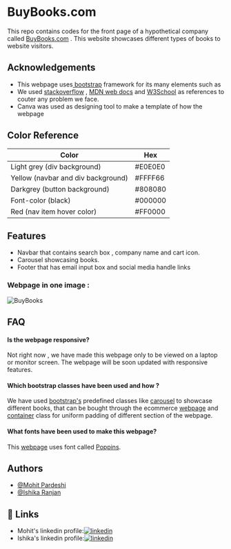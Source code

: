 
# BuyBooks.com

This repo contains codes for the front page of 
a hypothetical company called [BuyBooks.com](https://themohit2003.github.io/Books-Ecommerce/) .
This website showcases different types of books to website
visitors. 


## Acknowledgements

 - This webpage uses[ bootstrap](https://getbootstrap.com/) framework for its many 
    elements such as 
 - We used [stackoverflow](https://stackoverflow.com/) , [MDN web docs](https://developer.mozilla.org/en-US/) and
     [W3School](https://www.w3schools.com/) as references to couter 
     any problem we face.
- Canva was used as designing tool to make a template of how the webpage 
     
## Color Reference

| Color             | Hex                                                                |
| ----------------- | ------------------------------------------------------------------ |
| Light grey (div background) |  #E0E0E0 |
| Yellow (navbar and div background) |  #FFFF66 |
| Darkgrey (button background) |  #808080 |
| Font-color (black) |  #000000 |
| Red (nav item hover color) |  #FF0000 |


## Features

- Navbar that contains search box , company name and cart icon.
- Carousel showcasing books.
- Footer that has email input box and social media handle links 

### Webpage in one image :
![BuyBooks](https://user-images.githubusercontent.com/99909551/209443553-037aa3a5-825a-4da4-b561-2c8bb230d093.png)


## FAQ

#### Is the webpage responsive?

Not right now , we have made this webpage only to be viewed on
a laptop or monitor screen.
The webpage will be soon updated with responsive features.

#### Which bootstrap classes have been used and how ?

We have used [bootstrap's](https://getbootstrap.com/) predefined
classes like [carousel](https://getbootstrap.com/docs/5.2/components/carousel/)
to showcase different books, that can be bought through the ecommerce [webpage](https://themohit2003.github.io/Books-Ecommerce/)
and [container](https://getbootstrap.com/docs/5.2/layout/containers/) class for 
uniform padding of different section of the webpage. 

#### What fonts have been used to make this webpage?

This [webpage]() uses font called [Poppins](https://fonts.google.com/specimen/Poppins?query=poppins).




## Authors

- [@Mohit Pardeshi](https://github.com/TheMohit2003)
- [@Ishika Ranjan](https://github.com/Ishika-08)


## 🔗 Links

- Mohit's linkedin profile:[![linkedin](https://img.shields.io/badge/linkedin-0A66C2?style=for-the-badge&logo=linkedin&logoColor=white)](https://www.linkedin.com/in/mohit-pardeshi-5792aa229/)
- Ishika's linkedin profile:[![linkedin](https://img.shields.io/badge/linkedin-0A66C2?style=for-the-badge&logo=linkedin&logoColor=white)](https://www.linkedin.com/in/ishika-ranjan-75970a23b/)



